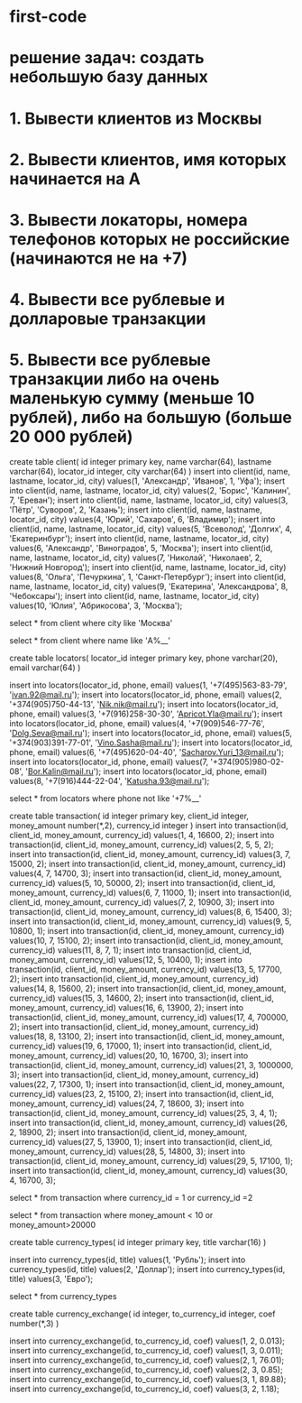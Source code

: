 # first-code
# решение задач: создать небольшую базу данных

# 1. Вывести клиентов из Москвы
# 2. Вывести клиентов, имя которых начинается на А
# 3. Вывести локаторы, номера телефонов которых не российские (начинаются не на +7)
# 4. Вывести все рублевые и долларовые транзакции
# 5. Вывести все рублевые транзакции либо на очень маленькую сумму (меньше 10 рублей), либо на большую (больше 20 000 рублей)

create table client(
    id integer primary key,
    name varchar(64),
    lastname varchar(64),
    locator_id integer,
    city varchar(64)
)
insert into client(id, name, lastname, locator_id, city) values(1, 'Александр', 'Иванов', 1, 'Уфа');
insert into client(id, name, lastname, locator_id, city) values(2, 'Борис', 'Калинин', 7, 'Ереван');
insert into client(id, name, lastname, locator_id, city) values(3, 'Пётр', 'Суворов', 2, 'Казань');
insert into client(id, name, lastname, locator_id, city) values(4, 'Юрий', 'Сахаров', 6, 'Владимир');
insert into client(id, name, lastname, locator_id, city) values(5, 'Всеволод', 'Долгих', 4, 'Екатеринбург');
insert into client(id, name, lastname, locator_id, city) values(6, 'Александр', 'Виноградов', 5, 'Москва');
insert into client(id, name, lastname, locator_id, city) values(7, 'Николай', 'Николаев', 2, 'Нижний Новгород');
insert into client(id, name, lastname, locator_id, city) values(8, 'Ольга', 'Печуркина', 1, 'Санкт-Петербург');
insert into client(id, name, lastname, locator_id, city) values(9, 'Екатерина', 'Александрова', 8, 'Чебоксары');
insert into client(id, name, lastname, locator_id, city) values(10, 'Юлия', 'Абрикосова', 3, 'Москва');

select * from client
where city like 'Москва'

select * from client
where name like 'А%__'

create table locators(
    locator_id integer primary key,
    phone varchar(20),
    email varchar(64)
)

insert into locators(locator_id, phone, email) values(1, '+7(495)563-83-79', 'ivan.92@mail.ru');
insert into locators(locator_id, phone, email) values(2, '+374(905)750-44-13', 'Nik.nik@mail.ru');
insert into locators(locator_id, phone, email) values(3, '+7(916)258-30-30', 'Apricot.Yla@mail.ru');
insert into locators(locator_id, phone, email) values(4, '+7(909)546-77-76', 'Dolg.Seva@mail.ru');
insert into locators(locator_id, phone, email) values(5, '+374(903)391-77-01', 'Vino.Sasha@mail.ru');
insert into locators(locator_id, phone, email) values(6, '+7(495)620-04-40', 'Sacharov.Yuri_13@mail.ru');
insert into locators(locator_id, phone, email) values(7, '+374(905)980-02-08', 'Bor.Kalin@mail.ru');
insert into locators(locator_id, phone, email) values(8, '+7(916)444-22-04', 'Katusha.93@mail.ru');


select * from locators
where phone not like '+7%__'


create table transaction(
    id integer primary key,
    client_id integer,
    money_amount number(*,2),
    currency_id integer
)
insert into transaction(id, client_id, money_amount, currency_id) values(1, 4, 16600, 2);
insert into transaction(id, client_id, money_amount, currency_id) values(2, 5, 5, 2);
insert into transaction(id, client_id, money_amount, currency_id) values(3, 7, 15000, 2);
insert into transaction(id, client_id, money_amount, currency_id) values(4, 7, 14700, 3);
insert into transaction(id, client_id, money_amount, currency_id) values(5, 10, 50000, 2);
insert into transaction(id, client_id, money_amount, currency_id) values(6, 7, 11000, 1);
insert into transaction(id, client_id, money_amount, currency_id) values(7, 2, 10900, 3);
insert into transaction(id, client_id, money_amount, currency_id) values(8, 6, 15400, 3);
insert into transaction(id, client_id, money_amount, currency_id) values(9, 5, 10800, 1);
insert into transaction(id, client_id, money_amount, currency_id) values(10, 7, 15100, 2);
insert into transaction(id, client_id, money_amount, currency_id) values(11, 8, 7, 1);
insert into transaction(id, client_id, money_amount, currency_id) values(12, 5, 10400, 1);
insert into transaction(id, client_id, money_amount, currency_id) values(13, 5, 17700, 2);
insert into transaction(id, client_id, money_amount, currency_id) values(14, 8, 15600, 2);
insert into transaction(id, client_id, money_amount, currency_id) values(15, 3, 14600, 2);
insert into transaction(id, client_id, money_amount, currency_id) values(16, 6, 13900, 2);
insert into transaction(id, client_id, money_amount, currency_id) values(17, 4, 700000, 2);
insert into transaction(id, client_id, money_amount, currency_id) values(18, 8, 13100, 2);
insert into transaction(id, client_id, money_amount, currency_id) values(19, 6, 17000, 1);
insert into transaction(id, client_id, money_amount, currency_id) values(20, 10, 16700, 3);
insert into transaction(id, client_id, money_amount, currency_id) values(21, 3, 1000000, 3);
insert into transaction(id, client_id, money_amount, currency_id) values(22, 7, 17300, 1);
insert into transaction(id, client_id, money_amount, currency_id) values(23, 2, 15100, 2);
insert into transaction(id, client_id, money_amount, currency_id) values(24, 7, 18600, 3);
insert into transaction(id, client_id, money_amount, currency_id) values(25, 3, 4, 1);
insert into transaction(id, client_id, money_amount, currency_id) values(26, 2, 18900, 2);
insert into transaction(id, client_id, money_amount, currency_id) values(27, 5, 13900, 1);
insert into transaction(id, client_id, money_amount, currency_id) values(28, 5, 14800, 3);
insert into transaction(id, client_id, money_amount, currency_id) values(29, 5, 17100, 1);
insert into transaction(id, client_id, money_amount, currency_id) values(30, 4, 16700, 3);




select * from transaction
where currency_id = 1 or currency_id =2


select * from transaction
where money_amount < 10 or money_amount>20000

create table currency_types(
    id integer primary key,
    title varchar(16)
)

insert into currency_types(id, title) values(1, 'Рубль');
insert into currency_types(id, title) values(2, 'Доллар');
insert into currency_types(id, title) values(3, 'Евро');


select * from currency_types



create table currency_exchange( 
    id integer, 
    to_currency_id integer, 
    coef number(*,3) 
)



insert into currency_exchange(id, to_currency_id, coef) values(1, 2, 0.013);
insert into currency_exchange(id, to_currency_id, coef) values(1, 3, 0.011);
insert into currency_exchange(id, to_currency_id, coef) values(2, 1, 76.01);
insert into currency_exchange(id, to_currency_id, coef) values(2, 3, 0.85);
insert into currency_exchange(id, to_currency_id, coef) values(3, 1, 89.88);
insert into currency_exchange(id, to_currency_id, coef) values(3, 2, 1.18);
